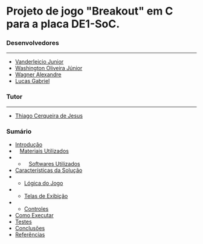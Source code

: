 # Projeto de jogo "Breakout" em C para a placa DE1-SoC.

### Desenvolvedores
------------

- [Vanderleicio Junior](https://github.com/Vanderleicio)
- [Washington Oliveira Júnior](https://github.com/wlfoj#-washington-oliveira-junior-)
- [Wagner Alexandre](https://github.com/WagnerAlexandre)
- [Lucas Gabriel](https://github.com/lucasxgb)

### Tutor 
------------

- [Thiago Cerqueira de Jesus](https://github.com/thiagocj)

### Sumário 
+ [Introdução](#introdução)
+ &nbsp;&nbsp;&nbsp;[Materiais Utilizados](#materiais-utilizados)
+ + &nbsp;&nbsp;&nbsp;[Softwares Utilizados](#Softwares-utilizados)
+ [Características da Solução](#características-da-solução)
+ + [Lógica do Jogo](#lógica-do-jogo)
+ + [Telas de Exibição](#telas-de-exibição)
+ + [Controles](#controles)
+ [Como Executar](#como-executar)
+ [Testes](#Testes)
+ [Conclusões](#conclusões)
+ [Referências](#referências)

